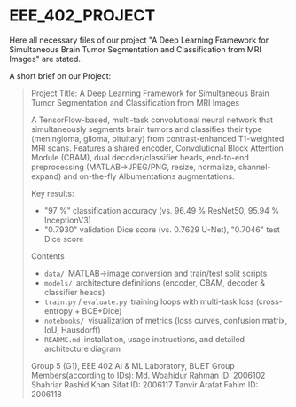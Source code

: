 # EEE_402_PROJECT
Here all necessary files of our project "A Deep Learning Framework for Simultaneous Brain Tumor Segmentation and Classification from MRI Images" are stated.

A short brief on our Project:

>Project Title:  A Deep Learning Framework for Simultaneous
                 Brain Tumor Segmentation and Classification from
                 MRI Images
>
> A TensorFlow-based, multi-task convolutional neural network that simultaneously segments brain tumors and classifies their type (meningioma, glioma, pituitary) from contrast-enhanced T1-weighted MRI scans. Features a shared encoder, Convolutional Block Attention Module (CBAM), dual decoder/classifier heads, end-to-end preprocessing (MATLAB→JPEG/PNG, resize, normalize, channel-expand) and on-the-fly Albumentations augmentations.
>
> Key results:
>
> * "97 %" classification accuracy (vs. 96.49 % ResNet50, 95.94 % InceptionV3)
> * "0.7930" validation Dice score (vs. 0.7629 U-Net), "0.7046" test Dice score
>
> Contents
>
> * `data/` MATLAB→image conversion and train/test split scripts
> * `models/` architecture definitions (encoder, CBAM, decoder & classifier heads)
> * `train.py` / `evaluate.py` training loops with multi-task loss (cross-entropy + BCE+Dice)
> * `notebooks/` visualization of metrics (loss curves, confusion matrix, IoU, Hausdorff)
> * `README.md` installation, usage instructions, and detailed architecture diagram
>
> Group 5 (G1), EEE 402 AI & ML Laboratory, BUET
> Group Members(according to IDs):
> Md. Woahidur Rahman         ID: 2006102
> Shahriar Rashid Khan Sifat  ID: 2006117
> Tanvir Arafat Fahim         ID: 2006118
